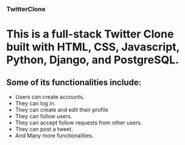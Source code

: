 ### TwitterClone
# This is a full-stack Twitter Clone built with HTML, CSS, Javascript, Python, Django, and PostgreSQL.
## Some of its functionalities include:
  - Users can create accounts.
  - They can log in.
  - They can create and edit their profile
  - They can follow users.
  - They can accept follow requests from other users.
  - They can post a tweet.
  - And Many more functionalities.
